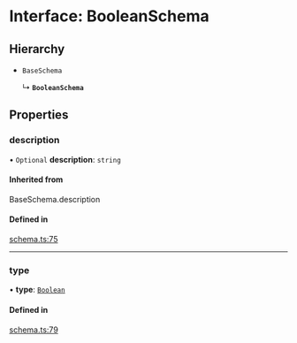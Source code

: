 # Interface: BooleanSchema

## Hierarchy

- `BaseSchema`

  ↳ **`BooleanSchema`**

## Properties

### description

• `Optional` **description**: `string`

#### Inherited from

BaseSchema.description

#### Defined in

[schema.ts:75](https://github.com/coda/packs-sdk/blob/main/schema.ts#L75)

___

### type

• **type**: [`Boolean`](../enums/ValueType.md#boolean)

#### Defined in

[schema.ts:79](https://github.com/coda/packs-sdk/blob/main/schema.ts#L79)
